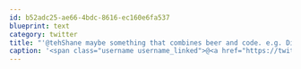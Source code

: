 ```yaml
---
id: b52adc25-ae66-4bdc-8616-ec160e6fa537
blueprint: text
category: twitter
title: "'@tehShane maybe something that combines beer and code. e.g. Digital Pint"
caption: '<span class="username username_linked">@<a href="https://twitter.com/tehShane" title="Shane Lawrence">tehShane</a></span> maybe something that combines beer and code. e.g. Digital Pint'
---
```

